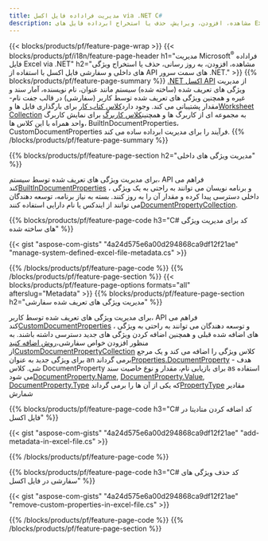```yaml
---
title: مدیریت فراداده فایل اکسل via .NET C#
description: مشاهده، افزودن، ویرایش، حذف یا استخراج ابرداده فایل های Excel تنها با چند خط کد C#
---
```

{{< blocks/products/pf/feature-page-wrap >}}
{{< blocks/products/pf/i18n/feature-page-header h1="مدیریت Microsoft<sup>&reg;</sup> فراداده فایل Excel via .NET" h2="مشاهده، افزودن، به روز رسانی، حذف یا استخراج ویژگی های داخلی و سفارشی فایل اکسل با استفاده از API های سمت سرور .NET." >}}
{{% blocks/products/pf/feature-page-summary %}}
[.NET اکسل API](/cells/fa/net/) از مدیریت ویژگی های تعریف شده (ساخته شده) سیستم مانند عنوان، نام نویسنده، آمار سند و غیره و همچنین ویژگی های تعریف شده توسط کاربر (سفارشی) در قالب جفت نام-مقدار پشتیبانی می کند. وجود دارد[کلاس کتاب کار](https://reference.aspose.com/cells/net/aspose.cells/workbook) برای بارگذاری فایل ها و[Worksheet Collection](https://reference.aspose.com/cells/net/aspose.cells/worksheetcollection) به مجموعه ای از کاربرگ ها و همچنین[کلاس کاربرگ](https://reference.aspose.com/cells/net/aspose.cells/worksheet) برای نمایش کاربرگ واحد همراه با این کلاس ها، BuiltInDocumentProperties، CustomDocumentProperties فرآیند را برای مدیریت ابرداده ساده می کند.
{{% /blocks/products/pf/feature-page-summary %}}

{{% blocks/products/pf/feature-page-section h2="مدیریت ویژگی های داخلی" %}}

 برای مدیریت ویژگی های تعریف شده توسط سیستم، API فراهم می کند[BuiltInDocumentProperties](https://reference.aspose.com/cells/net/aspose.cells/workbook/properties/builtindocumentproperties) ، و برنامه نویسان می توانند به راحتی به یک ویژگی داخلی دسترسی پیدا کرده و مقدار آن را به روز کنند. بسته به نیاز برنامه، توسعه دهندگان می توانند از ایندکس یا نام دارایی استفاده کنند[DocumentPropertyCollection](https://reference.aspose.com/cells/net/aspose.cells.properties/documentpropertycollection). 

{{% blocks/products/pf/feature-page-code h3="C# کد برای مدیریت ویژگی های ساخته شده" %}}

{{< gist "aspose-com-gists" "4a24d575e6a00d294868ca9df12f21ae" "manage-system-defined-excel-file-metadata.cs" >}}

{{% /blocks/products/pf/feature-page-code %}}
{{% /blocks/products/pf/feature-page-section %}}
{{< blocks/products/pf/feature-page-options formats="all" afterslug="Metadata" >}}
{{% blocks/products/pf/feature-page-section h2="مدیریت ویژگی های تعریف شده سفارشی" %}}

 برای مدیریت ویژگی های تعریف شده توسط کاربر، API فراهم می کند[CustomDocumentProperties](https://reference.aspose.com/cells/net/aspose.cells/workbook/properties/customdocumentproperties) ، و توسعه دهندگان می توانند به راحتی به ویژگی های اضافه شده قبلی و همچنین اضافه کردن ویژگی های جدید دسترسی داشته باشند. به منظور افزودن خواص سفارشی،[روش اضافه کنید](https://reference.aspose.com/cells/net/aspose.cells.properties/customdocumentpropertycollection/methods/add/index) از[CustomDocumentPropertyCollection](https://reference.aspose.com/cells/net/aspose.cells.properties/customdocumentpropertycollection) کلاس ویژگی را اضافه می کند و یک مرجع برای ویژگی جدید به عنوان an برمی گرداند[Properties.DocumentProperty](https://reference.aspose.com/cells/net/aspose.cells.properties/documentproperty) هدف - شی. کلاس DocumentProperty برای بازیابی نام، مقدار و نوع خاصیت سند as استفاده می شود[DocumentProperty.Name](https://reference.aspose.com/cells/net/aspose.cells.properties/documentproperty/properties/name), [DocumentProperty.Value](https://reference.aspose.com/cells/net/aspose.cells.properties/documentproperty/properties/value),  [DocumentProperty.Type](https://reference.aspose.com/cells/net/aspose.cells.properties/documentproperty/properties/type) که یکی از آن ها را برمی گرداند[PropertyType](https://reference.aspose.com/cells/net/aspose.cells.properties/propertytype) مقادیر شمارش
 
{{% blocks/products/pf/feature-page-code h3="C# کد اضافه کردن متادیتا در فایل اکسل" %}}

{{< gist "aspose-com-gists" "4a24d575e6a00d294868ca9df12f21ae" "add-metadata-in-excel-file.cs" >}}

{{% /blocks/products/pf/feature-page-code %}}


{{% blocks/products/pf/feature-page-code h3="C# کد حذف ویژگی های سفارشی در فایل اکسل" %}}

{{< gist "aspose-com-gists" "4a24d575e6a00d294868ca9df12f21ae" "remove-custom-properties-in-excel-file.cs" >}}

{{% /blocks/products/pf/feature-page-code %}}
{{% /blocks/products/pf/feature-page-section %}}
